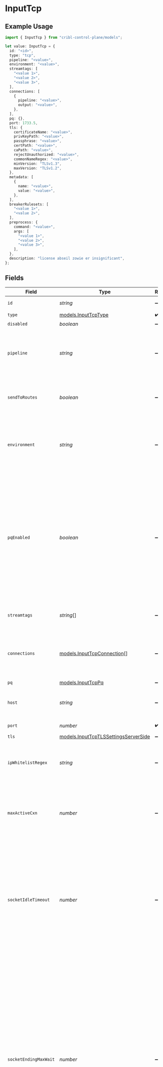 # InputTcp

## Example Usage

```typescript
import { InputTcp } from "cribl-control-plane/models";

let value: InputTcp = {
  id: "<id>",
  type: "tcp",
  pipeline: "<value>",
  environment: "<value>",
  streamtags: [
    "<value 1>",
    "<value 2>",
    "<value 3>",
  ],
  connections: [
    {
      pipeline: "<value>",
      output: "<value>",
    },
  ],
  pq: {},
  port: 1733.5,
  tls: {
    certificateName: "<value>",
    privKeyPath: "<value>",
    passphrase: "<value>",
    certPath: "<value>",
    caPath: "<value>",
    rejectUnauthorized: "<value>",
    commonNameRegex: "<value>",
    minVersion: "TLSv1.3",
    maxVersion: "TLSv1.2",
  },
  metadata: [
    {
      name: "<value>",
      value: "<value>",
    },
  ],
  breakerRulesets: [
    "<value 1>",
    "<value 2>",
  ],
  preprocess: {
    command: "<value>",
    args: [
      "<value 1>",
      "<value 2>",
      "<value 3>",
    ],
  },
  description: "license abseil zowie er insignificant",
};
```

## Fields

| Field                                                                                                                                                                                                                                                                                                                                                                                             | Type                                                                                                                                                                                                                                                                                                                                                                                              | Required                                                                                                                                                                                                                                                                                                                                                                                          | Description                                                                                                                                                                                                                                                                                                                                                                                       |
| ------------------------------------------------------------------------------------------------------------------------------------------------------------------------------------------------------------------------------------------------------------------------------------------------------------------------------------------------------------------------------------------------- | ------------------------------------------------------------------------------------------------------------------------------------------------------------------------------------------------------------------------------------------------------------------------------------------------------------------------------------------------------------------------------------------------- | ------------------------------------------------------------------------------------------------------------------------------------------------------------------------------------------------------------------------------------------------------------------------------------------------------------------------------------------------------------------------------------------------- | ------------------------------------------------------------------------------------------------------------------------------------------------------------------------------------------------------------------------------------------------------------------------------------------------------------------------------------------------------------------------------------------------- |
| `id`                                                                                                                                                                                                                                                                                                                                                                                              | *string*                                                                                                                                                                                                                                                                                                                                                                                          | :heavy_minus_sign:                                                                                                                                                                                                                                                                                                                                                                                | Unique ID for this input                                                                                                                                                                                                                                                                                                                                                                          |
| `type`                                                                                                                                                                                                                                                                                                                                                                                            | [models.InputTcpType](../models/inputtcptype.md)                                                                                                                                                                                                                                                                                                                                                  | :heavy_check_mark:                                                                                                                                                                                                                                                                                                                                                                                | N/A                                                                                                                                                                                                                                                                                                                                                                                               |
| `disabled`                                                                                                                                                                                                                                                                                                                                                                                        | *boolean*                                                                                                                                                                                                                                                                                                                                                                                         | :heavy_minus_sign:                                                                                                                                                                                                                                                                                                                                                                                | N/A                                                                                                                                                                                                                                                                                                                                                                                               |
| `pipeline`                                                                                                                                                                                                                                                                                                                                                                                        | *string*                                                                                                                                                                                                                                                                                                                                                                                          | :heavy_minus_sign:                                                                                                                                                                                                                                                                                                                                                                                | Pipeline to process data from this Source before sending it through the Routes                                                                                                                                                                                                                                                                                                                    |
| `sendToRoutes`                                                                                                                                                                                                                                                                                                                                                                                    | *boolean*                                                                                                                                                                                                                                                                                                                                                                                         | :heavy_minus_sign:                                                                                                                                                                                                                                                                                                                                                                                | Select whether to send data to Routes, or directly to Destinations.                                                                                                                                                                                                                                                                                                                               |
| `environment`                                                                                                                                                                                                                                                                                                                                                                                     | *string*                                                                                                                                                                                                                                                                                                                                                                                          | :heavy_minus_sign:                                                                                                                                                                                                                                                                                                                                                                                | Optionally, enable this config only on a specified Git branch. If empty, will be enabled everywhere.                                                                                                                                                                                                                                                                                              |
| `pqEnabled`                                                                                                                                                                                                                                                                                                                                                                                       | *boolean*                                                                                                                                                                                                                                                                                                                                                                                         | :heavy_minus_sign:                                                                                                                                                                                                                                                                                                                                                                                | Use a disk queue to minimize data loss when connected services block. See [Cribl Docs](https://docs.cribl.io/stream/persistent-queues) for PQ defaults (Cribl-managed Cloud Workers) and configuration options (on-prem and hybrid Workers).                                                                                                                                                      |
| `streamtags`                                                                                                                                                                                                                                                                                                                                                                                      | *string*[]                                                                                                                                                                                                                                                                                                                                                                                        | :heavy_minus_sign:                                                                                                                                                                                                                                                                                                                                                                                | Tags for filtering and grouping in @{product}                                                                                                                                                                                                                                                                                                                                                     |
| `connections`                                                                                                                                                                                                                                                                                                                                                                                     | [models.InputTcpConnection](../models/inputtcpconnection.md)[]                                                                                                                                                                                                                                                                                                                                    | :heavy_minus_sign:                                                                                                                                                                                                                                                                                                                                                                                | Direct connections to Destinations, and optionally via a Pipeline or a Pack                                                                                                                                                                                                                                                                                                                       |
| `pq`                                                                                                                                                                                                                                                                                                                                                                                              | [models.InputTcpPq](../models/inputtcppq.md)                                                                                                                                                                                                                                                                                                                                                      | :heavy_minus_sign:                                                                                                                                                                                                                                                                                                                                                                                | N/A                                                                                                                                                                                                                                                                                                                                                                                               |
| `host`                                                                                                                                                                                                                                                                                                                                                                                            | *string*                                                                                                                                                                                                                                                                                                                                                                                          | :heavy_minus_sign:                                                                                                                                                                                                                                                                                                                                                                                | Address to bind on. Defaults to 0.0.0.0 (all addresses).                                                                                                                                                                                                                                                                                                                                          |
| `port`                                                                                                                                                                                                                                                                                                                                                                                            | *number*                                                                                                                                                                                                                                                                                                                                                                                          | :heavy_check_mark:                                                                                                                                                                                                                                                                                                                                                                                | Port to listen on                                                                                                                                                                                                                                                                                                                                                                                 |
| `tls`                                                                                                                                                                                                                                                                                                                                                                                             | [models.InputTcpTLSSettingsServerSide](../models/inputtcptlssettingsserverside.md)                                                                                                                                                                                                                                                                                                                | :heavy_minus_sign:                                                                                                                                                                                                                                                                                                                                                                                | N/A                                                                                                                                                                                                                                                                                                                                                                                               |
| `ipWhitelistRegex`                                                                                                                                                                                                                                                                                                                                                                                | *string*                                                                                                                                                                                                                                                                                                                                                                                          | :heavy_minus_sign:                                                                                                                                                                                                                                                                                                                                                                                | Regex matching IP addresses that are allowed to establish a connection                                                                                                                                                                                                                                                                                                                            |
| `maxActiveCxn`                                                                                                                                                                                                                                                                                                                                                                                    | *number*                                                                                                                                                                                                                                                                                                                                                                                          | :heavy_minus_sign:                                                                                                                                                                                                                                                                                                                                                                                | Maximum number of active connections allowed per Worker Process. Use 0 for unlimited.                                                                                                                                                                                                                                                                                                             |
| `socketIdleTimeout`                                                                                                                                                                                                                                                                                                                                                                               | *number*                                                                                                                                                                                                                                                                                                                                                                                          | :heavy_minus_sign:                                                                                                                                                                                                                                                                                                                                                                                | How long @{product} should wait before assuming that an inactive socket has timed out. After this time, the connection will be closed. Leave at 0 for no inactive socket monitoring.                                                                                                                                                                                                              |
| `socketEndingMaxWait`                                                                                                                                                                                                                                                                                                                                                                             | *number*                                                                                                                                                                                                                                                                                                                                                                                          | :heavy_minus_sign:                                                                                                                                                                                                                                                                                                                                                                                | How long the server will wait after initiating a closure for a client to close its end of the connection. If the client doesn't close the connection within this time, the server will forcefully terminate the socket to prevent resource leaks and ensure efficient connection cleanup and system stability. Leave at 0 for no inactive socket monitoring.                                      |
| `socketMaxLifespan`                                                                                                                                                                                                                                                                                                                                                                               | *number*                                                                                                                                                                                                                                                                                                                                                                                          | :heavy_minus_sign:                                                                                                                                                                                                                                                                                                                                                                                | The maximum duration a socket can remain open, even if active. This helps manage resources and mitigate issues caused by TCP pinning. Set to 0 to disable.                                                                                                                                                                                                                                        |
| `enableProxyHeader`                                                                                                                                                                                                                                                                                                                                                                               | *boolean*                                                                                                                                                                                                                                                                                                                                                                                         | :heavy_minus_sign:                                                                                                                                                                                                                                                                                                                                                                                | Enable if the connection is proxied by a device that supports proxy protocol v1 or v2                                                                                                                                                                                                                                                                                                             |
| `metadata`                                                                                                                                                                                                                                                                                                                                                                                        | [models.InputTcpMetadatum](../models/inputtcpmetadatum.md)[]                                                                                                                                                                                                                                                                                                                                      | :heavy_minus_sign:                                                                                                                                                                                                                                                                                                                                                                                | Fields to add to events from this input                                                                                                                                                                                                                                                                                                                                                           |
| `breakerRulesets`                                                                                                                                                                                                                                                                                                                                                                                 | *string*[]                                                                                                                                                                                                                                                                                                                                                                                        | :heavy_minus_sign:                                                                                                                                                                                                                                                                                                                                                                                | A list of event-breaking rulesets that will be applied, in order, to the input data stream                                                                                                                                                                                                                                                                                                        |
| `staleChannelFlushMs`                                                                                                                                                                                                                                                                                                                                                                             | *number*                                                                                                                                                                                                                                                                                                                                                                                          | :heavy_minus_sign:                                                                                                                                                                                                                                                                                                                                                                                | How long (in milliseconds) the Event Breaker will wait for new data to be sent to a specific channel before flushing the data stream out, as is, to the Pipelines                                                                                                                                                                                                                                 |
| `enableHeader`                                                                                                                                                                                                                                                                                                                                                                                    | *boolean*                                                                                                                                                                                                                                                                                                                                                                                         | :heavy_minus_sign:                                                                                                                                                                                                                                                                                                                                                                                | Client will pass the header record with every new connection. The header can contain an authToken, and an object with a list of fields and values to add to every event. These fields can be used to simplify Event Breaker selection, routing, etc. Header has this format, and must be followed by a newline: { "authToken" : "myToken", "fields": { "field1": "value1", "field2": "value2" } } |
| `preprocess`                                                                                                                                                                                                                                                                                                                                                                                      | [models.InputTcpPreprocess](../models/inputtcppreprocess.md)                                                                                                                                                                                                                                                                                                                                      | :heavy_minus_sign:                                                                                                                                                                                                                                                                                                                                                                                | N/A                                                                                                                                                                                                                                                                                                                                                                                               |
| `description`                                                                                                                                                                                                                                                                                                                                                                                     | *string*                                                                                                                                                                                                                                                                                                                                                                                          | :heavy_minus_sign:                                                                                                                                                                                                                                                                                                                                                                                | N/A                                                                                                                                                                                                                                                                                                                                                                                               |
| `authType`                                                                                                                                                                                                                                                                                                                                                                                        | [models.InputTcpAuthenticationMethod](../models/inputtcpauthenticationmethod.md)                                                                                                                                                                                                                                                                                                                  | :heavy_minus_sign:                                                                                                                                                                                                                                                                                                                                                                                | Select Manual to enter an auth token directly, or select Secret to use a text secret to authenticate                                                                                                                                                                                                                                                                                              |